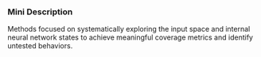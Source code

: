 ### Mini Description

Methods focused on systematically exploring the input space and internal neural network states to achieve meaningful coverage metrics and identify untested behaviors.
